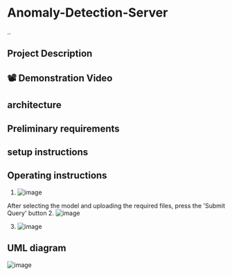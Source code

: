 # Anomaly-Detection-Server
..


## Project Description

## 📽️ Demonstration Video
##  architecture
##  Preliminary requirements
## setup instructions

##  Operating instructions


1.  ![image](https://user-images.githubusercontent.com/73064092/119977317-f16cd680-bfc0-11eb-9983-eab9e743a589.png)

After selecting the model and uploading the required files, press the 'Submit Query' button
2.  ![image](https://user-images.githubusercontent.com/73064092/119977442-1e20ee00-bfc1-11eb-86e8-70f08afec2ad.png)

3.  ![image](https://user-images.githubusercontent.com/73064092/119977495-30029100-bfc1-11eb-9257-12f2e6764f17.png)



## UML diagram
![image](https://user-images.githubusercontent.com/73064092/119975369-70144480-bfbe-11eb-9051-49005aa51db1.png)
